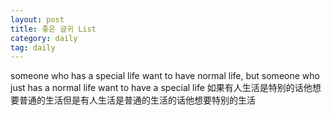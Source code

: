 ```yaml
---
layout: post
title: 좋은 글귀 List
category: daily
tag: daily
---
```


someone who has a special life want to have normal life, but someone who just has a normal life want to have a special life
如果有人生活是特别的话他想要普通的生活但是有人生活是普通的生活的话他想要特别的生活
